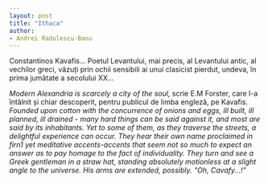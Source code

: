 ```yaml
---
layout: post
title: "Ithaca"
author:
- Andrei Radulescu-Banu
---
```


Constantinos Kavafis... Poetul Levantului, mai precis, al Levantului antic, al vechilor greci, văzuți prin ochii sensibili ai unui clasicist pierdut, undeva, în prima jumătate a secolului XX...

*Modern Alexandria is scarcely a city of the soul,* scrie E.M Forster, care l-a întâlnit și chiar descoperit, pentru publicul de limba engleză, pe Kavafis. *Founded upon cotton with the concurrence of onions and eggs, ill built, ill planned, ill drained - many hard things can be said against it, and most are said by its inhabitants. Yet to some of them, as they traverse the streets, a delightful experience can occur. They hear their own name proclaimed in firn1 yet meditative accents-accents that seem not so much to expect an answer as to pay homage to the fact of individuality. They turn and see a Greek gentleman in a straw hat, standing absolutely motionless at a slight angle to the universe. His arms are extended, possibly. "Oh, Cavafy...!"*

